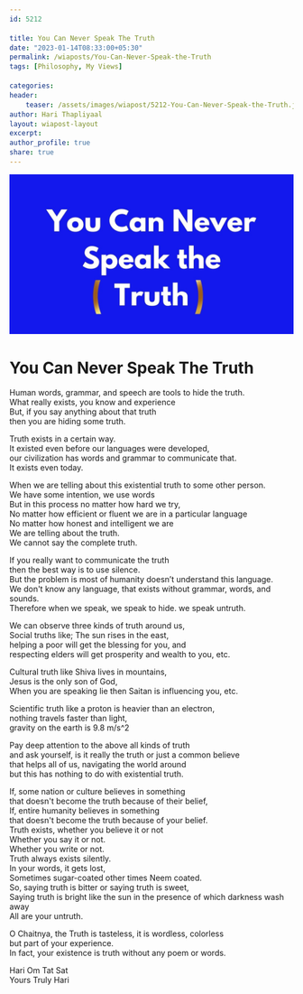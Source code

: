 ```yaml
---                    
id: 5212                    
                  
title: You Can Never Speak The Truth                 
date: "2023-01-14T08:33:00+05:30"                    
permalink: /wiaposts/You-Can-Never-Speak-the-Truth                 
tags: [Philosophy, My Views]             
                    
categories:                    
header:                    
    teaser: /assets/images/wiapost/5212-You-Can-Never-Speak-the-Truth.jpg                   
author: Hari Thapliyaal                    
layout: wiapost-layout                    
excerpt:                    
author_profile: true                    
share: true                    
---                    
```

                    
![The Logic of Entangled Mind](/assets/images/wiapost/5212-You-Can-Never-Speak-the-Truth.jpg )                    
                   
# You Can Never Speak The Truth       
    
Human words, grammar, and speech are tools to hide the truth.    
What really exists, you know and experience    
But, if you say anything about that truth     
then you are hiding some truth.    
    
Truth exists in a certain way.    
It existed even before our languages were developed,     
our civilization has words and grammar to communicate that.    
It exists even today.    
    
When we are telling about this existential truth to some other person.    
We have some intention, we use words    
But in this process no matter how hard we try,    
No matter how efficient or fluent we are in a particular language    
No matter how honest and intelligent we are    
We are telling about the truth.    
We cannot say the complete truth.    
    
If you really want to communicate the truth    
then the best way is to use silence.    
But the problem is most of humanity doesn’t understand this language.    
We don't know any language, that exists without grammar, words, and sounds.    
Therefore when we speak, we speak to hide. we speak untruth.    
    
We can observe three kinds of truth around us,    
Social truths like; The sun rises in the east,     
helping a poor will get the blessing for you, and     
respecting elders will get prosperity and wealth to you, etc.    
    
Cultural truth like Shiva lives in mountains,     
Jesus is the only son of God,     
When you are speaking lie then Saitan is influencing you, etc.    
    
Scientific truth like a proton is heavier than an electron,     
nothing travels faster than light,     
gravity on the earth is 9.8 m/s^2    
    
Pay deep attention to the above all kinds of truth     
and ask yourself, is it really the truth or just a common believe     
that helps all of us, navigating the world around     
but this has nothing to do with existential truth.    
    
If, some nation or culture believes in something     
that doesn't become the truth because of their belief,    
If, entire humanity believes in something     
that doesn't become the truth because of your belief.    
Truth exists, whether you believe it or not     
Whether you say it or not.    
Whether you write or not.    
Truth always exists silently.    
In your words, it gets lost,     
Sometimes sugar-coated other times Neem coated.     
So, saying truth is bitter or saying truth is sweet,    
Saying truth is bright like the sun in the presence of which darkness wash away    
All are your untruth.    
    
O Chaitnya, the Truth is tasteless, it is wordless, colorless    
but part of your experience.     
In fact, your existence is truth without any poem or words.    
    
Hari Om Tat Sat    
Yours Truly Hari    
    
